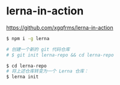 # lerna-in-action

https://github.com/xgqfrms/lerna-in-action


```sh
$ npm i -g lerna

```

```sh
# 创建一个新的 git 代码仓库
# $ git init lerna-repo && cd lerna-repo

$ cd lerna-repo
# 将上述仓库转变为一个 Lerna 仓库：
$ lerna init

```
